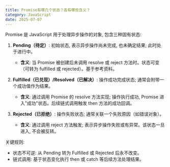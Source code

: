 ```yaml
---
title: Promise有哪几个状态？各有哪些含义？
category: JavaScript
date: 2025-07-07
---
```

Promise 是 JavaScript 用于处理异步操作的对象, 包含三种固有状态:  

1. **Pending（待定）**: 初始状态, 表示异步操作尚未完成, 也未确定结果; 此时处于进行中。  
   - **含义**: 当 Promise 被创建后未调用 resolve 或 reject 方法时。状态可变（可转为 fulfilled 或 rejected）。基于参考资料。  

2. **Fulfilled（已兑现）/Resolved（已解决）**: 操作成功完成状态; 通常会附带一个成功值作为结果。  
   - **含义**: 通过调用 Promise 的 resolve 方法实现; 操作执行成功, Promise 进入"成功"状态。后续链式调用触发 then 方法的成功回调。  

3. **Rejected（已拒绝）**: 操作失败状态; 通常关联一个失败原因（如错误对象）。  
   - **含义**: 通过调用 reject 方法触发; 表示异步操作失败或有异常。该状态一旦进入, 不会被反转。  

关键规则:  
- 状态不可逆: 从 Pending 转为 Fulfilled 或 Rejected 后永不改变。  
- 链式调用: 基于状态变化执行 then 或 catch 等后续方法处理结果。  
